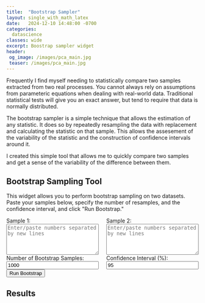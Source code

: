 ```yaml
---
title:  "Bootstrap Sampler"
layout: single_with_math_latex
date:   2024-12-10 14:48:00 -0700
categories: 
  datascience
classes: wide
excerpt: Boostrap sampler widget
header:
 og_image: /images/pca_main.jpg
 teaser: /images/pca_main.jpg
---
```


<style>
  /* Style the form row to display child elements side by side */
  .form-row {
    display: flex;
    flex-wrap: wrap;
    gap: 20px; /* Adjusts space between columns */
  }

  /* Ensure form groups take equal width */
  .form-group {
    flex: 1;
    min-width: 200px; /* Ensures responsiveness */
  }

  /* Style the textareas to fill their containers */
  textarea {
    width: 100%;
    box-sizing: border-box; /* Includes padding and border in the element's total width and height */
  }

  /* Style the input fields to fill their containers */
  input[type="number"] {
    width: 100%;
    box-sizing: border-box;
  }

  /* Responsive adjustments */
  @media (max-width: 600px) {
    .form-row {
      flex-direction: column;
    }
  }
</style>


Frequently I find myself needing to statistically compare two samples extracted from two real processes. You cannot always rely on assumptions from parameteric equations when dealing with real-world data. Traditional statistical tests will give you an exact answer, but tend to require that data is normally distributed.

The bootstrap sampler is a simple technique that allows the estimation of any statistic. It does so by repeatedly resampling the data with replacement and calculating the statistic on that sample. This allows the assesement of the variability of the statistic and the construction of confidence intervals around it.

I created this simple tool that allows me to quickly compare two samples and get a sense of the variability of the difference between them.

## Bootstrap Sampling Tool

This widget allows you to perform bootstrap sampling on two datasets. Paste your samples below, specify the number of resamples, and the confidence interval, and click "Run Bootstrap."

<div>
    <form id="bootstrap-form">
        <div class="form-row">
            <div class="form-group">
                <label for="sample1">Sample 1:</label>
                <textarea id="sample1" rows="5" placeholder="Enter/paste numbers separated by new lines"></textarea>
            </div>
            <div class="form-group">
                <label for="sample2">Sample 2:</label>
                <textarea id="sample2" rows="5" placeholder="Enter/paste numbers separated by new lines"></textarea>
            </div>
        </div>
        <div class="form-row">
            <div class="form-group">
                <label for="numSamples">Number of Bootstrap Samples:</label>
                <input type="number" id="numSamples" value="1000" min="1">
            </div>
            <div class="form-group">
                <label for="confidence">Confidence Interval (%):</label>
                <input type="number" id="confidence" value="95" min="50" max="99">
            </div>
        </div>
        <button type="button" onclick="runBootstrap()">Run Bootstrap</button>
  </form>

  <div id="results">
    <h2>Results</h2>
    <p id="output"></p>
  </div>
</div>


<script src="/assets/js/bootstrap-widget.js"></script>


